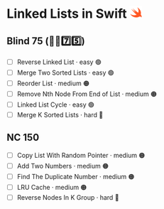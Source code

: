 # Linked Lists in Swift <img src="../../assets/swiftLogo.png" style="height: 1em; vertical-align: top">

## Blind 75 (🧑‍🦯7️⃣5️⃣)
- [ ] Reverse Linked List · easy 🟢 
- [ ] Merge Two Sorted Lists · easy 🟢 
- [ ] Reorder List · medium 🟠
- [ ] Remove Nth Node From End of List · medium 🟠
- [ ] Linked List Cycle · easy 🟢 	
- [ ] Merge K Sorted Lists · hard 🔴

## NC 150
- [ ] Copy List With Random Pointer · medium 🟠	
- [ ] Add Two Numbers · medium 🟠
- [ ] Find The Duplicate Number · medium 🟠
- [ ] LRU Cache · medium 🟠
- [ ] Reverse Nodes In K Group · hard 🔴